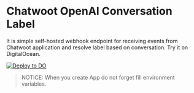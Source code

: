 # Chatwoot OpenAI Conversation Label
It is simple self-hosted webhook endpoint for receiving events from Chatwoot application and resolve label based on conversation.
Try it on DigitalOcean.

[![Deploy to DO](https://www.deploytodo.com/do-btn-blue.svg)](https://cloud.digitalocean.com/apps/new?repo=https://github.com/1biot/chw-ai-conversation-label/tree/main&refcode=92025543cb9f)

> NOTICE: When you create App do not forget fill environment variables.
